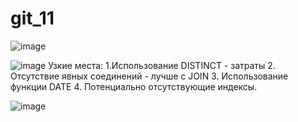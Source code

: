 # git_11
![image](https://github.com/user-attachments/assets/756f2437-652f-47a8-99bf-9a58d9a8f824)

![image](https://github.com/user-attachments/assets/5a35d1f6-3e9b-48e0-aea0-aef2e04fc443)
Узкие места:
1.Использование DISTINCT - затраты
2. Отсутствие явных соединений - лучше с JOIN
3. Использование функции DATE
4. Потенциально отсутствующие индексы.

![image](https://github.com/user-attachments/assets/1a317d4e-df72-4175-8627-4718b3e7fb12)





